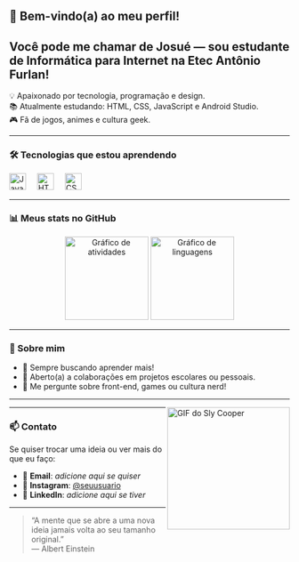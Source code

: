 ## 👋 Bem-vindo(a) ao meu perfil!

<h2 align="left">Você pode me chamar de Josué — sou estudante de Informática para Internet na Etec Antônio Furlan!</h2>

<p align="left">
💡 Apaixonado por tecnologia, programação e design.<br>
📚 Atualmente estudando: HTML, CSS, JavaScript e Android Studio.<br>
🎮 Fã de jogos, animes e cultura geek.
</p>

---

### 🛠️ Tecnologias que estou aprendendo

<div align="left">
  <img src="https://cdn.jsdelivr.net/gh/devicons/devicon/icons/javascript/javascript-original.svg" height="30" alt="JavaScript" />
  <img width="12" />
  <img src="https://cdn.jsdelivr.net/gh/devicons/devicon/icons/html5/html5-original.svg" height="30" alt="HTML5" />
  <img width="12" />
  <img src="https://cdn.jsdelivr.net/gh/devicons/devicon/icons/css3/css3-original.svg" height="30" alt="CSS3" />
</div>

---

### 📊 Meus stats no GitHub

<div align="center">
  <img src="https://github-readme-stats.vercel.app/api?username=Josue-Netotxt&hide_title=false&hide_rank=false&show_icons=true&include_all_commits=true&count_private=true&disable_animations=false&theme=dracula&locale=pt-br&hide_border=false" height="150" alt="Gráfico de atividades" />
  <img src="https://github-readme-stats.vercel.app/api/top-langs?username=Josue-Netotxt&locale=pt-br&hide_title=false&layout=compact&card_width=320&langs_count=5&theme=dracula&hide_border=false" height="150" alt="Gráfico de linguagens" />
</div>

---

### 🎯 Sobre mim

- 🧠 Sempre buscando aprender mais!
- 🤝 Aberto(a) a colaborações em projetos escolares ou pessoais.
- 💬 Me pergunte sobre front-end, games ou cultura nerd!

---

<img align="right" height="220" src="https://media1.tenor.com/m/0GfKZKVNK7AAAAAC/sly-cooper-sly2.gif" alt="GIF do Sly Cooper" />

---

### 📫 Contato

Se quiser trocar uma ideia ou ver mais do que eu faço:

- 📧 **Email**: _adicione aqui se quiser_
- 📸 **Instagram**: [@seuusuario](https://instagram.com/seuusuario)
- 💼 **LinkedIn**: _adicione aqui se tiver_

---

> “A mente que se abre a uma nova ideia jamais volta ao seu tamanho original.”  
> — Albert Einstein
